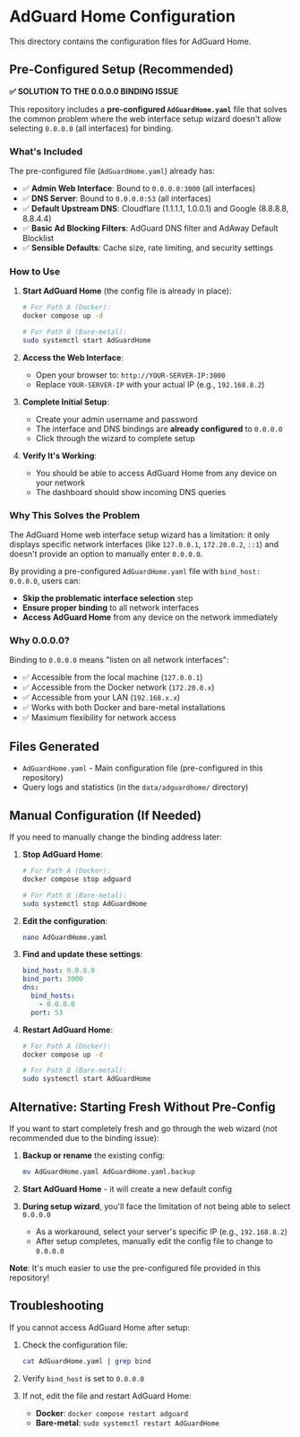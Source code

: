 # AdGuard Home Configuration

This directory contains the configuration files for AdGuard Home.

## Pre-Configured Setup (Recommended)

**✅ SOLUTION TO THE 0.0.0.0 BINDING ISSUE**

This repository includes a **pre-configured `AdGuardHome.yaml`** file that solves the common problem where the web interface setup wizard doesn't allow selecting `0.0.0.0` (all interfaces) for binding.

### What's Included

The pre-configured file (`AdGuardHome.yaml`) already has:
- ✅ **Admin Web Interface**: Bound to `0.0.0.0:3000` (all interfaces)
- ✅ **DNS Server**: Bound to `0.0.0.0:53` (all interfaces)
- ✅ **Default Upstream DNS**: Cloudflare (1.1.1.1, 1.0.0.1) and Google (8.8.8.8, 8.8.4.4)
- ✅ **Basic Ad Blocking Filters**: AdGuard DNS filter and AdAway Default Blocklist
- ✅ **Sensible Defaults**: Cache size, rate limiting, and security settings

### How to Use

1. **Start AdGuard Home** (the config file is already in place):
   ```bash
   # For Path A (Docker):
   docker compose up -d
   
   # For Path B (Bare-metal):
   sudo systemctl start AdGuardHome
   ```

2. **Access the Web Interface**:
   - Open your browser to: `http://YOUR-SERVER-IP:3000`
   - Replace `YOUR-SERVER-IP` with your actual IP (e.g., `192.168.8.2`)

3. **Complete Initial Setup**:
   - Create your admin username and password
   - The interface and DNS bindings are **already configured** to `0.0.0.0`
   - Click through the wizard to complete setup

4. **Verify It's Working**:
   - You should be able to access AdGuard Home from any device on your network
   - The dashboard should show incoming DNS queries

### Why This Solves the Problem

The AdGuard Home web interface setup wizard has a limitation: it only displays specific network interfaces (like `127.0.0.1`, `172.20.0.2`, `::1`) and doesn't provide an option to manually enter `0.0.0.0`. 

By providing a pre-configured `AdGuardHome.yaml` file with `bind_host: 0.0.0.0`, users can:
- **Skip the problematic interface selection** step
- **Ensure proper binding** to all network interfaces
- **Access AdGuard Home** from any device on the network immediately

### Why 0.0.0.0?

Binding to `0.0.0.0` means "listen on all network interfaces":
- ✅ Accessible from the local machine (`127.0.0.1`)
- ✅ Accessible from the Docker network (`172.20.0.x`)
- ✅ Accessible from your LAN (`192.168.x.x`)
- ✅ Works with both Docker and bare-metal installations
- ✅ Maximum flexibility for network access

## Files Generated
- `AdGuardHome.yaml` - Main configuration file (pre-configured in this repository)
- Query logs and statistics (in the `data/adguardhome/` directory)

## Manual Configuration (If Needed)

If you need to manually change the binding address later:

1. **Stop AdGuard Home**:
   ```bash
   # For Path A (Docker):
   docker compose stop adguard
   
   # For Path B (Bare-metal):
   sudo systemctl stop AdGuardHome
   ```

2. **Edit the configuration**:
   ```bash
   nano AdGuardHome.yaml
   ```

3. **Find and update these settings**:
   ```yaml
   bind_host: 0.0.0.0
   bind_port: 3000
   dns:
     bind_hosts:
       - 0.0.0.0
     port: 53
   ```

4. **Restart AdGuard Home**:
   ```bash
   # For Path A (Docker):
   docker compose up -d
   
   # For Path B (Bare-metal):
   sudo systemctl start AdGuardHome
   ```

## Alternative: Starting Fresh Without Pre-Config

If you want to start completely fresh and go through the web wizard (not recommended due to the binding issue):

1. **Backup or rename** the existing config:
   ```bash
   mv AdGuardHome.yaml AdGuardHome.yaml.backup
   ```

2. **Start AdGuard Home** - it will create a new default config

3. **During setup wizard**, you'll face the limitation of not being able to select `0.0.0.0`
   - As a workaround, select your server's specific IP (e.g., `192.168.8.2`)
   - After setup completes, manually edit the config file to change to `0.0.0.0`

**Note**: It's much easier to use the pre-configured file provided in this repository!

## Troubleshooting

If you cannot access AdGuard Home after setup:

1. Check the configuration file:
   ```bash
   cat AdGuardHome.yaml | grep bind
   ```

2. Verify `bind_host` is set to `0.0.0.0`

3. If not, edit the file and restart AdGuard Home:
   - **Docker**: `docker compose restart adguard`
   - **Bare-metal**: `sudo systemctl restart AdGuardHome`
